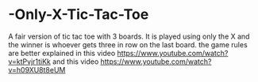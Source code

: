 # -Only-X-Tic-Tac-Toe
A fair version of tic tac toe with 3 boards. It is played using only the X and the winner is whoever gets three in row on the last board. the game rules are better explained in this video https://www.youtube.com/watch?v=ktPvjr1tiKk and this video https://www.youtube.com/watch?v=h09XU8t8eUM
